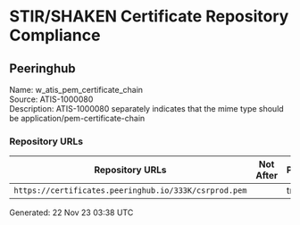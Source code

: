 # STIR/SHAKEN Certificate Repository Compliance

## Peeringhub

Name: w_atis_pem_certificate_chain\
Source: ATIS-1000080\
Description: ATIS-1000080 separately indicates that the mime type should be application/pem-certificate-chain
### Repository URLs

| Repository URLs | Not After |  Problems | Link |
|-----------------|-----------|-----------|------|
| `https://certificates.peeringhub.io/333K/csrprod.pem` |  | true | [view](../../REPOS/649db09add28a0a2854be914adfcfcaf611a2db6/README.md) |


Generated: 22 Nov 23 03:38 UTC